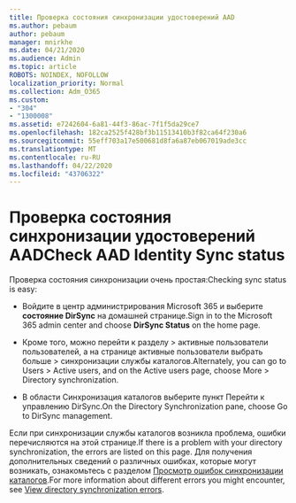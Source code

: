 ```yaml
---
title: Проверка состояния синхронизации удостоверений AAD
ms.author: pebaum
author: pebaum
manager: mnirkhe
ms.date: 04/21/2020
ms.audience: Admin
ms.topic: article
ROBOTS: NOINDEX, NOFOLLOW
localization_priority: Normal
ms.collection: Adm_O365
ms.custom:
- "304"
- "1300008"
ms.assetid: e7242604-6a81-44f3-86ac-7f1f5da29ce7
ms.openlocfilehash: 182ca2525f428bf3b11513410b3f82ca64f230a6
ms.sourcegitcommit: 55eff703a17e500681d8fa6a87eb067019ade3cc
ms.translationtype: MT
ms.contentlocale: ru-RU
ms.lasthandoff: 04/22/2020
ms.locfileid: "43706322"
---
```

# <a name="check-aad-identity-sync-status"></a><span data-ttu-id="d2524-102">Проверка состояния синхронизации удостоверений AAD</span><span class="sxs-lookup"><span data-stu-id="d2524-102">Check AAD Identity Sync status</span></span>

<span data-ttu-id="d2524-103">Проверка состояния синхронизации очень простая:</span><span class="sxs-lookup"><span data-stu-id="d2524-103">Checking sync status is easy:</span></span>
  
- <span data-ttu-id="d2524-104">Войдите в центр администрирования Microsoft 365 и выберите **состояние DirSync** на домашней странице.</span><span class="sxs-lookup"><span data-stu-id="d2524-104">Sign in to the Microsoft 365 admin center and choose **DirSync Status** on the home page.</span></span>

- <span data-ttu-id="d2524-105">Кроме того, можно перейти к разделу \> активные пользователи пользователей, а на странице активные пользователи выбрать больше \> синхронизации службы каталогов.</span><span class="sxs-lookup"><span data-stu-id="d2524-105">Alternately, you can go to Users \> Active users, and on the Active users page, choose More \> Directory synchronization.</span></span>

- <span data-ttu-id="d2524-106">В области Синхронизация каталогов выберите пункт Перейти к управлению DirSync.</span><span class="sxs-lookup"><span data-stu-id="d2524-106">On the Directory Synchronization pane, choose Go to DirSync management.</span></span>

<span data-ttu-id="d2524-107">Если при синхронизации службы каталогов возникла проблема, ошибки перечисляются на этой странице.</span><span class="sxs-lookup"><span data-stu-id="d2524-107">If there is a problem with your directory synchronization, the errors are listed on this page.</span></span> <span data-ttu-id="d2524-108">Для получения дополнительных сведений о различных ошибках, которые могут возникать, ознакомьтесь с разделом [Просмотр ошибок синхронизации каталогов](https://docs.microsoft.com//office365/enterprise/identify-directory-synchronization-errors).</span><span class="sxs-lookup"><span data-stu-id="d2524-108">For more information about different errors you might encounter, see [View directory synchronization errors](https://docs.microsoft.com//office365/enterprise/identify-directory-synchronization-errors).</span></span>
  